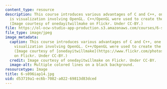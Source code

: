 ```yaml
---
content_type: resource
description: This course introduces various advantages of C and C++, one of which
  is visualization involving OpenGL. C++/OpenGL were used to create the above graphic.
  (Image courtesy of onedayitwillmake on Flickr. Under CC-BY.)
file: https://ol-ocw-studio-app-production.s3.amazonaws.com/courses/6-s096-effective-programming-in-c-and-c-january-iap-2014/d53719a1ec6b7082a02269813d83dced_6-s096iap14.jpg
file_type: image/jpeg
image_metadata:
  caption: This course introduces various advantages of C and C++, one of which is
    visualization involving OpenGL. C++/OpenGL were used to create the above graphic.
    (Image courtesy of [onedayitwillmake](https://www.flickr.com/photos/58328128@N00/4728423649/)
    on Flickr. Under CC-BY.)
  credit: Image courtesy of onedayitwillmake on Flickr. Under CC-BY.
  image-alt: Multiple colored lines on a black background.
resourcetype: Image
title: 6-s096iap14.jpg
uid: d53719a1-ec6b-7082-a022-69813d83dced
---
```

